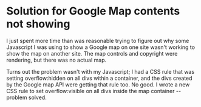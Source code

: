 # Solution for Google Map contents not showing

I just spent more time than was reasonable trying to figure out why some Javascript I was using to show a Google map on one site wasn't working to show the map on another site. The map controls and copyright were rendering, but there was no actual map.

Turns out the problem wasn't with my Javascript; I had a CSS rule that was setting overflow:hidden on all divs within a container, and the divs created by the Google map API were getting that rule too. No good. I wrote a new CSS rule to set overflow:visible on all divs inside the map container -- problem solved.